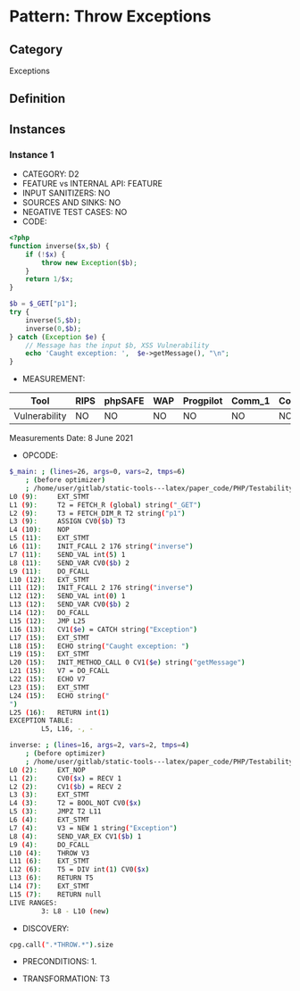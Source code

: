 # Pattern: Throw Exceptions

## Category

Exceptions

## Definition

## Instances

### Instance 1

- CATEGORY: D2
- FEATURE vs INTERNAL API: FEATURE
- INPUT SANITIZERS:  NO
- SOURCES AND SINKS: NO 
- NEGATIVE TEST CASES: NO
- CODE:

```php
<?php
function inverse($x,$b) {
    if (!$x) {
        throw new Exception($b);
    }
    return 1/$x;
}

$b = $_GET["p1"];
try {
    inverse(5,$b);
    inverse(0,$b);
} catch (Exception $e) {
    // Message has the input $b, XSS Vulnerability
    echo 'Caught exception: ',  $e->getMessage(), "\n";
}
```

- MEASUREMENT:

| Tool          | RIPS | phpSAFE | WAP  | Progpilot | Comm_1 | Comm_2 | Correct |
| ------------- | ---- | ------- | ---- | --------- | ------- | --------- | ------- |
| Vulnerability | NO   | NO      | NO   | NO        | NO      | NO        | YES     |
Measurements Date: 8 June 2021

- OPCODE:

```bash
$_main: ; (lines=26, args=0, vars=2, tmps=6)
    ; (before optimizer)
    ; /home/user/gitlab/static-tools---latex/paper_code/PHP/Testability_Patterns/40_throw_exception/40_throw_exception.php:1-16
L0 (9):     EXT_STMT
L1 (9):     T2 = FETCH_R (global) string("_GET")
L2 (9):     T3 = FETCH_DIM_R T2 string("p1")
L3 (9):     ASSIGN CV0($b) T3
L4 (10):    NOP
L5 (11):    EXT_STMT
L6 (11):    INIT_FCALL 2 176 string("inverse")
L7 (11):    SEND_VAL int(5) 1
L8 (11):    SEND_VAR CV0($b) 2
L9 (11):    DO_FCALL
L10 (12):   EXT_STMT
L11 (12):   INIT_FCALL 2 176 string("inverse")
L12 (12):   SEND_VAL int(0) 1
L13 (12):   SEND_VAR CV0($b) 2
L14 (12):   DO_FCALL
L15 (12):   JMP L25
L16 (13):   CV1($e) = CATCH string("Exception")
L17 (15):   EXT_STMT
L18 (15):   ECHO string("Caught exception: ")
L19 (15):   EXT_STMT
L20 (15):   INIT_METHOD_CALL 0 CV1($e) string("getMessage")
L21 (15):   V7 = DO_FCALL
L22 (15):   ECHO V7
L23 (15):   EXT_STMT
L24 (15):   ECHO string("
")
L25 (16):   RETURN int(1)
EXCEPTION TABLE:
        L5, L16, -, -

inverse: ; (lines=16, args=2, vars=2, tmps=4)
    ; (before optimizer)
    ; /home/user/gitlab/static-tools---latex/paper_code/PHP/Testability_Patterns/40_throw_exception/40_throw_exception.php:2-7
L0 (2):     EXT_NOP
L1 (2):     CV0($x) = RECV 1
L2 (2):     CV1($b) = RECV 2
L3 (3):     EXT_STMT
L4 (3):     T2 = BOOL_NOT CV0($x)
L5 (3):     JMPZ T2 L11
L6 (4):     EXT_STMT
L7 (4):     V3 = NEW 1 string("Exception")
L8 (4):     SEND_VAR_EX CV1($b) 1
L9 (4):     DO_FCALL
L10 (4):    THROW V3
L11 (6):    EXT_STMT
L12 (6):    T5 = DIV int(1) CV0($x)
L13 (6):    RETURN T5
L14 (7):    EXT_STMT
L15 (7):    RETURN null
LIVE RANGES:
        3: L8 - L10 (new)
```

- DISCOVERY:

```bash
cpg.call(".*THROW.*").size
```

- PRECONDITIONS:
   1.

- TRANSFORMATION: T3

```

```

